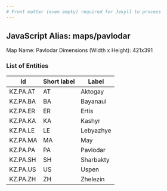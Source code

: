 ```yaml
---
# Front matter (even empty) required for Jekyll to process
---
```


## JavaScript Alias: maps/pavlodar

Map Name: Pavlodar
Dimensions (Width x Height): 421x391





### List of Entities

 Id | Short label | Label
---|---|---
KZ.PA.AT|AT|Aktogay
KZ.PA.BA|BA|Bayanaul
KZ.PA.ER|ER|Ertis
KZ.PA.KA|KA|Kashyr
KZ.PA.LE|LE|Lebyazhye
KZ.PA.MA|MA|May
KZ.PA.PA|PA|Pavlodar
KZ.PA.SH|SH|Sharbakty
KZ.PA.US|US|Uspen
KZ.PA.ZH|ZH|Zhelezin